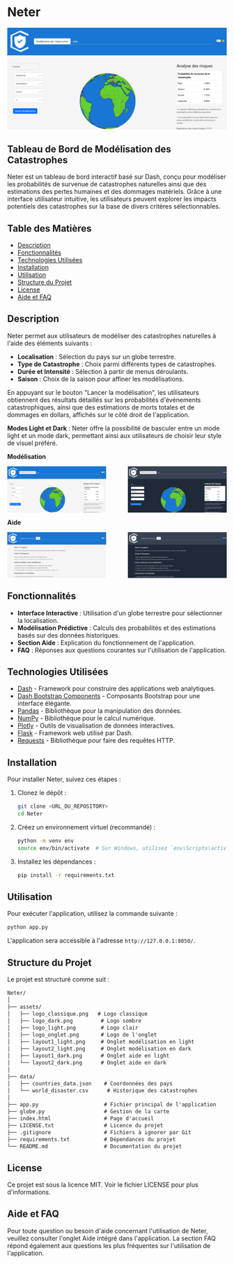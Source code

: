 # Neter

![layout1_light](assets/layout1_light.png)

## Tableau de Bord de Modélisation des Catastrophes

Neter est un tableau de bord interactif basé sur Dash, conçu pour modéliser les probabilités de survenue de catastrophes naturelles ainsi que des estimations des pertes humaines et des dommages matériels. Grâce à une interface utilisateur intuitive, les utilisateurs peuvent explorer les impacts potentiels des catastrophes sur la base de divers critères sélectionnables.

## Table des Matières

- [Description](#description)
- [Fonctionnalités](#fonctionnalités)
- [Technologies Utilisées](#technologies-utilisées)
- [Installation](#installation)
- [Utilisation](#utilisation)
- [Structure du Projet](#structure-du-projet)
- [License](#license)
- [Aide et FAQ](#aide-et-faq)

## Description

Neter permet aux utilisateurs de modéliser des catastrophes naturelles à l'aide des éléments suivants :
- **Localisation** : Sélection du pays sur un globe terrestre.
- **Type de Catastrophe** : Choix parmi différents types de catastrophes.
- **Durée et Intensité** : Sélection à partir de menus déroulants.
- **Saison** : Choix de la saison pour affiner les modélisations.

En appuyant sur le bouton "Lancer la modélisation", les utilisateurs obtiennent des résultats détaillés sur les probabilités d'événements catastrophiques, ainsi que des estimations de morts totales et de dommages en dollars, affichés sur le côté droit de l'application.

**Modes Light et Dark** : Neter offre la possibilité de basculer entre un mode light et un mode dark, permettant ainsi aux utilisateurs de choisir leur style de visuel préféré.

**Modélisation**

<div style="display: flex; justify-content: space-between;">
    <img src="assets/layout1_light.png" alt="layout1_light" style="width: 45%;"/>
    <img src="assets/layout1_dark.png" alt="layout1_dark" style="width: 45%;"/>
</div>

**Aide**

<div style="display: flex; justify-content: space-between;">
    <img src="assets/layout2_light.png" alt="layout2_light" style="width: 45%;"/>
    <img src="assets/layout2_dark.png" alt="layout2_dark" style="width: 45%;"/>
</div>

## Fonctionnalités

- **Interface Interactive** : Utilisation d'un globe terrestre pour sélectionner la localisation.
- **Modélisation Prédictive** : Calculs des probabilités et des estimations basés sur des données historiques.
- **Section Aide** : Explication du fonctionnement de l'application.
- **FAQ** : Réponses aux questions courantes sur l'utilisation de l'application.

## Technologies Utilisées

- [Dash](https://dash.plotly.com/) - Framework pour construire des applications web analytiques.
- [Dash Bootstrap Components](https://dash-bootstrap-components.opensource.faculty.ai/) - Composants Bootstrap pour une interface élégante.
- [Pandas](https://pandas.pydata.org/) - Bibliothèque pour la manipulation des données.
- [NumPy](https://numpy.org/) - Bibliothèque pour le calcul numérique.
- [Plotly](https://plotly.com/python/) - Outils de visualisation de données interactives.
- [Flask](https://flask.palletsprojects.com/) - Framework web utilisé par Dash.
- [Requests](https://docs.python-requests.org/en/latest/) - Bibliothèque pour faire des requêtes HTTP.

## Installation

Pour installer Neter, suivez ces étapes :

1. Clonez le dépôt :

   ```bash
   git clone <URL_DU_REPOSITORY>
   cd Neter
   ```

2. Créez un environnement virtuel (recommandé) :

   ```bash
   python -m venv env
   source env/bin/activate  # Sur Windows, utilisez `env\Scripts\activate`
   ```

3. Installez les dépendances :

   ```bash
   pip install -r requirements.txt
   ```

## Utilisation

Pour exécuter l'application, utilisez la commande suivante :

```bash
python app.py
```

L'application sera accessible à l'adresse `http://127.0.0.1:8050/`.

## Structure du Projet

Le projet est structuré comme suit :

```
Neter/
│
├── assets/
│   ├── logo_classique.png   # Logo classique
│   ├── logo_dark.png         # Logo sombre
│   ├── logo_light.png        # Logo clair
│   ├── logo_onglet.png       # Logo de l'onglet
│   ├── layout1_light.png     # Onglet modélisation en light
│   ├── layout2_light.png     # Onglet modélisation en dark
│   ├── layout1_dark.png      # Onglet aide en light
│   └── layout2_dark.png      # Onglet aide en dark
│
├── data/
│   ├── countries_data.json    # Coordonnées des pays
│   └── world_disaster.csv      # Historique des catastrophes
│
├── app.py                     # Fichier principal de l'application
├── globe.py                   # Gestion de la carte
├── index.html                 # Page d'accueil
├── LICENSE.txt                # Licence du projet
├── .gitignore                 # Fichiers à ignorer par Git
├── requirements.txt           # Dépendances du projet
└── README.md                  # Documentation du projet
```

## License

Ce projet est sous la licence MIT. Voir le fichier LICENSE pour plus d'informations.

## Aide et FAQ

Pour toute question ou besoin d'aide concernant l'utilisation de Neter, veuillez consulter l'onglet Aide intégré dans l'application. La section FAQ répond également aux questions les plus fréquentes sur l'utilisation de l'application.

